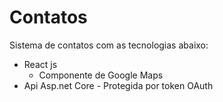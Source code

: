 # Contatos
Sistema de contatos com as tecnologias abaixo:

- React js
  - Componente de Google Maps
- Api Asp.net Core - Protegida por token OAuth


